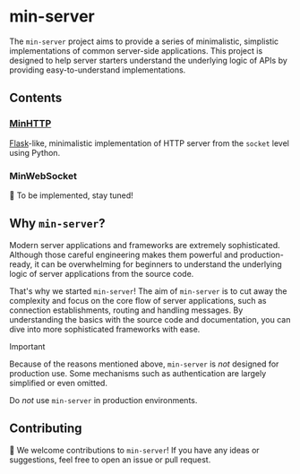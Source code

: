 # min-server

The `min-server` project aims to provide a series of minimalistic, simplistic implementations of common server-side applications. 
This project is designed to help server starters understand the underlying logic of APIs by providing easy-to-understand implementations.

## Contents
### [MinHTTP](minhttp)
[Flask](https://flask.palletsprojects.com/en/3.0.x/)-like, minimalistic implementation of HTTP server from the `socket` level using Python.

### MinWebSocket
🥳 To be implemented, stay tuned!

## Why `min-server`?
Modern server applications and frameworks are extremely sophisticated. Although those careful engineering makes them powerful and production-ready, it can be overwhelming for beginners to understand the underlying logic of server applications from the source code.

That's why we started `min-server`! The aim of `min-server` is to cut away the complexity and focus on the core flow of server applications, such as connection establishments, routing and handling messages. By understanding the basics with the source code and documentation, you can dive into more sophisticated frameworks with ease.

> [!IMPORTANT]
>
> Because of the reasons mentioned above, `min-server` is _not_ designed for production use. Some mechanisms such as authentication are largely simplified or even omitted. 
>
> Do _not_ use `min-server` in production environments.

## Contributing
🥳 We welcome contributions to `min-server`! If you have any ideas or suggestions, feel free to open an issue or pull request.